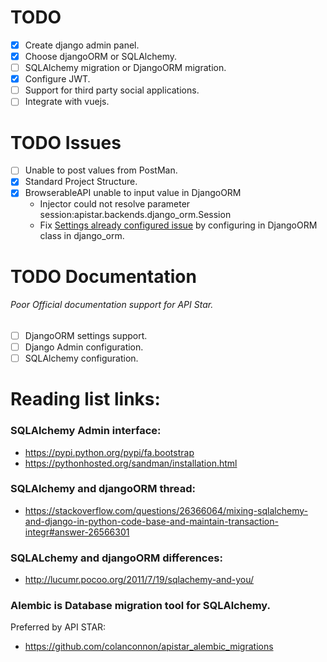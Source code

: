 # TODO
- [x] Create django admin panel.
- [x] Choose djangoORM or SQLAlchemy.
- [ ] SQLAlchemy migration or DjangoORM migration.
- [x] Configure JWT.
- [ ] Support for third party social applications.
- [ ] Integrate with vuejs.

# TODO Issues
- [ ] Unable to post values from PostMan.
- [x] Standard Project Structure.
- [x] BrowserableAPI unable to input value in DjangoORM
  * Injector could not resolve parameter session:apistar.backends.django_orm.Session
  * Fix <u>Settings already configured issue</u> by configuring in DjangoORM class in django_orm.

# TODO Documentation
###### Poor Official documentation support for API Star.
- [ ] DjangoORM settings support.
- [ ] Django Admin configuration.
- [ ] SQLAlchemy configuration.

# Reading list links:
### SQLAlchemy Admin interface:
* https://pypi.python.org/pypi/fa.bootstrap
* https://pythonhosted.org/sandman/installation.html

### SQLAlchemy and djangoORM thread:
* https://stackoverflow.com/questions/26366064/mixing-sqlalchemy-and-django-in-python-code-base-and-maintain-transaction-integr#answer-26566301

### SQLALchemy and djangoORM differences:
* http://lucumr.pocoo.org/2011/7/19/sqlachemy-and-you/


### Alembic is Database migration tool for SQLAlchemy.
Preferred by API STAR:
* https://github.com/colanconnon/apistar_alembic_migrations
